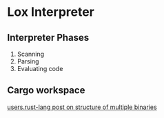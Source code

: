 # Lox Interpreter

## Interpreter Phases
1. Scanning
2. Parsing
3. Evaluating code

## Cargo workspace
[users.rust-lang post on structure of multiple binaries](https://users.rust-lang.org/t/cargo-build-shows-unresolved-import/45445/9)